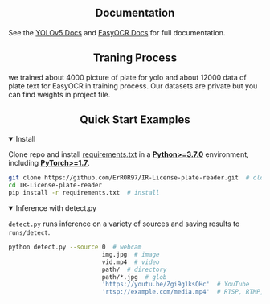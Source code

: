 

</div>

## <div align="center">Documentation</div>

See the [YOLOv5 Docs](https://docs.ultralytics.com)  and [EasyOCR Docs](https://github.com/JaidedAI/EasyOCR) for full documentation.

## <div align="center">Traning Process</div>

we trained about 4000 picture of plate for yolo and about 12000 data of plate text for EasyOCR in training process. Our datasets are private but you can find weights in project file.

## <div align="center">Quick Start Examples</div>






<details open>
<summary>Install</summary>

Clone repo and install [requirements.txt](https://github.com/ultralytics/yolov5/blob/master/requirements.txt) in a
[**Python>=3.7.0**](https://www.python.org/) environment, including
[**PyTorch>=1.7**](https://pytorch.org/get-started/locally/).

```bash
git clone https://github.com/ErROR97/IR-License-plate-reader.git  # clone
cd IR-License-plate-reader
pip install -r requirements.txt  # install
```

</details>

<details open>

<summary>Inference with detect.py</summary>

`detect.py` runs inference on a variety of sources and saving results to `runs/detect`.

```bash
python detect.py --source 0  # webcam
                          img.jpg  # image
                          vid.mp4  # video
                          path/  # directory
                          path/*.jpg  # glob
                          'https://youtu.be/Zgi9g1ksQHc'  # YouTube
                          'rtsp://example.com/media.mp4'  # RTSP, RTMP, HTTP stream
```


